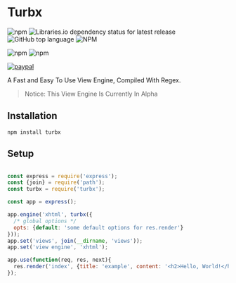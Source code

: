 # Turbx

![npm](https://img.shields.io/npm/v/turbx)
![Libraries.io dependency status for latest release](https://img.shields.io/librariesio/release/npm/turbx)
![GitHub top language](https://img.shields.io/github/languages/top/aspiesoft/turbx)
![NPM](https://img.shields.io/npm/l/turbx)

![npm](https://img.shields.io/npm/dw/turbx)
![npm](https://img.shields.io/npm/dm/turbx)

[![paypal](https://img.shields.io/badge/buy%20me%20a%20coffee-paypal-blue)](https://buymeacoffee.aspiesoft.com)

A Fast and Easy To Use View Engine, Compiled With Regex.

> Notice: This View Engine Is Currently In Alpha

## Installation

```shell script
npm install turbx
```

## Setup

```js

const express = require('express');
const {join} = require('path');
const turbx = require('turbx');

const app = express();

app.engine('xhtml', turbx({
  /* global options */
  opts: {default: 'some default options for res.render'}
}));
app.set('views', join(__dirname, 'views'));
app.set('view engine', 'xhtml');

app.use(function(req, res, next){
  res.render('index', {title: 'example', content: '<h2>Hello, World!</h2>'});
});

```
